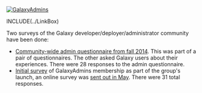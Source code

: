 <div class='center'><a href='/Community/GalaxyAdmins.md'><img src='/Images/Logos/GalaxyAdmins.png' alt='GalaxyAdmins' /></a></div>

INCLUDE(../LinkBox)

Two surveys of the Galaxy developer/deployer/administrator community have been done:

* [Community-wide admin questionnaire from fall 2014](/Community/GalaxyAdmins/Surveys/2014). This was part of a pair of questionnaires.  The other asked Galaxy users about their experiences.  There were 28 responses to the admin questionnaire.
* [Initial survey](/Community/GalaxyAdmins/Surveys/2012) of GalaxyAdmins membership as part of the group's launch, an online survey was [sent out in May](/News/GalaxyCzarsSurvey).  There were 31 total responses.
